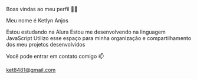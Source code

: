 Boas vindas ao meu perfil 💙💙

Meu nome é Ketlyn Anjos 

Estou estudando na Alura
Estou me desenvolvendo na linguagem JavaScript
Utilizo esse espaço para minha organização e compartilhamento dos meu projetos desenvolvidos

Você pode entrar em contato comigo 📫

ket8481@gmail.com
